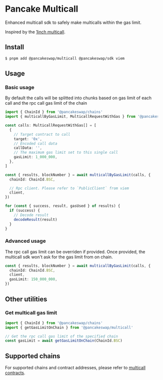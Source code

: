 # Pancake Multicall

Enhanced multicall sdk to safely make multicalls within the gas limit.

Inspired by the [1inch multicall](https://github.com/1inch/multicall).

## Install

```bash
$ pnpm add @pancakeswap/multicall @pancakeswap/sdk viem
```

## Usage

### Basic usage

By default the calls will be splitted into chunks based on gas limit of each call and the rpc call gas limit of the chain

```typescript
import { ChainId } from '@pancakeswap/chains'
import { multicallByGasLimit, MulticallRequestWithGas } from '@pancakeswap/multicall'

const calls: MulticallRequestWithGas[] = [
  {
    // Target contract to call
    target: '0x',
    // Encoded call data
    callData: '',
    // The maximum gas limit set to this single call
    gasLimit: 1_000_000,
  },
]

const { results, blockNumber } = await multicallByGasLimit(calls, {
  chainId: ChainId.BSC,

  // Rpc client. Please refer to `PublicClient` from viem
  client,
})

for (const { success, result, gasUsed } of results) {
  if (success) {
    // Decode result
    decodeResult(result)
  }
}
```

### Advanced usage

The rpc call gas limit can be overriden if provided. Once provided, the multicall sdk won't ask for the gas limit from on chain.

```typescript
const { results, blockNumber } = await multicallByGasLimit(calls, {
  chainId: ChainId.BSC,
  client,
  gasLimit: 150_000_000,
})
```

## Other utilities

### Get multicall gas limit

```typescript
import { ChainId } from '@pancakeswap/chains'
import { getGasLimitOnChain } from '@pancakeswap/multicall'

// Get the rpc call gas limit of the specified chain
const gasLimit = await getGasLimitOnChain(ChainId.BSC)
```

## Supported chains

For supported chains and contract addresses, please refer to [multicall contracts](https://github.com/pancakeswap/pancake-frontend/blob/develop/packages/multicall/src/constants/contracts.ts).
